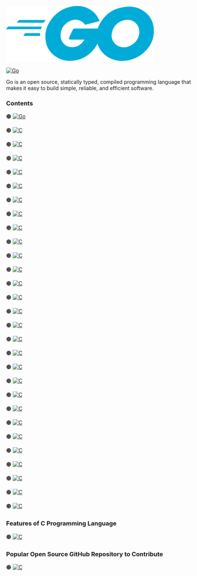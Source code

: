 ![Go-logo](https://github.com/shafiunmiraz0/Go-Crash-Course/blob/main/Asset/Go.png)

[![Go](https://img.shields.io/badge/G%20Programming-Language-blue?style=for-the-badge)](https://golang.org/)


Go is an open source, statically typed, compiled programming language that makes it easy to build simple, reliable, and efficient software.

### Contents

🟠 [![Go](https://img.shields.io/badge/Introduction%20of-C%20Programming%20Language-blue?style=flat)](https://github.com/shafiunmiraz0/C-Crash-Course/tree/main/Introduction)

🟠 [![C](https://img.shields.io/badge/Windows-Setup-blue?style=flat)](https://github.com/shafiunmiraz0/C-Crash-Course/tree/main/Setup)

🟠 [![C](https://img.shields.io/badge/Hello-World-blue?style=flat)](https://github.com/shafiunmiraz0/C-Crash-Course/tree/main/Hello%20World)

🟠 [![C](https://img.shields.io/badge/Drawing%20a-Shape-blue?style=flat)](https://github.com/shafiunmiraz0/C-Crash-Course/tree/main/Drawing%20a%20Shape)

🟠 [![C](https://img.shields.io/badge/Introduction%20of-Variables-blue?style=flat)](https://github.com/shafiunmiraz0/C-Crash-Course/tree/main/Variables)

🟠 [![C](https://img.shields.io/badge/Data-Types-blue?style=flat)](https://github.com/shafiunmiraz0/C-Crash-Course/tree/main/Data%20Types)

🟠 [![C](https://img.shields.io/badge/printf-Statement-blue?style=flat)](https://github.com/shafiunmiraz0/C-Crash-Course/tree/main/Printf)

🟠 [![C](https://img.shields.io/badge/Working%20With-Numbers-blue?style=flat)](https://github.com/shafiunmiraz0/C-Crash-Course/tree/main/Working%20With%20Numbers)

🟠 [![C](https://img.shields.io/badge/Comments%20in-C%20Programming%20Language-blue?style=flat)](https://github.com/shafiunmiraz0/C-Crash-Course/tree/main/Comments)

🟠 [![C](https://img.shields.io/badge/Constants%20in-C%20Programming%20Language-blue?style=flat)](https://github.com/shafiunmiraz0/C-Crash-Course/tree/main/Constants)

🟠 [![C](https://img.shields.io/badge/Getting%20User-Input-blue?style=flat)](https://github.com/shafiunmiraz0/C-Crash-Course/tree/main/Getting%20User%20Input)

🟠 [![C](https://img.shields.io/badge/Building%20a-Basic%20Calculator-blue?style=flat)](https://github.com/shafiunmiraz0/C-Crash-Course/tree/main/Building%20a%20Basic%20Calculator)

🟠 [![C](https://img.shields.io/badge/Building%20a-Mad%20Libs%20Game-blue?style=flat)](https://github.com/shafiunmiraz0/C-Crash-Course/tree/main/Building%20a%20Mad%20Libs%20Game)

🟠 [![C](https://img.shields.io/badge/Introduction%20to-Arrays-blue?style=flat)](https://github.com/shafiunmiraz0/C-Crash-Course/tree/main/Arrays)

🟠 [![C](https://img.shields.io/badge/Introduction%20to-Functions-blue?style=flat)](https://github.com/shafiunmiraz0/C-Crash-Course/tree/main/Functions)

🟠 [![C](https://img.shields.io/badge/Return-Statement-blue?style=flat)](https://github.com/shafiunmiraz0/C-Crash-Course/tree/main/Return%20Statements)

🟠 [![C](https://img.shields.io/badge/If-Statements-blue?style=flat)](https://github.com/shafiunmiraz0/C-Crash-Course/tree/main/If%20Statements)

🟠 [![C](https://img.shields.io/badge/Building%20a-Better%20Calculator-blue?style=flat)](https://github.com/shafiunmiraz0/C-Crash-Course/tree/main/Building%20a%20Better%20Calculator)

🟠 [![C](https://img.shields.io/badge/Switch-Statements-blue?style=flat)](https://github.com/shafiunmiraz0/C-Crash-Course/tree/main/Swittch%20Statements)

🟠 [![C](https://img.shields.io/badge/Introduction%20to-Structs-blue?style=flat)](https://github.com/shafiunmiraz0/C-Crash-Course/tree/main/Structs)

🟠 [![C](https://img.shields.io/badge/While-Loops-blue?style=flat)](https://github.com/shafiunmiraz0/C-Crash-Course/tree/main/While%20Loops)

🟠 [![C](https://img.shields.io/badge/Building%20a-Guessing%20Game-blue?style=flat)](https://github.com/shafiunmiraz0/C-Crash-Course/tree/main/Building%20a%20Guessing%20Game)

🟠 [![C](https://img.shields.io/badge/For-Loops-blue?style=flat)](https://github.com/shafiunmiraz0/C-Crash-Course/tree/main/For%20Loops)

🟠 [![C](https://img.shields.io/badge/2D%20Arrays-&%20Nested%20Loops-blue?style=flat)](https://github.com/shafiunmiraz0/C-Crash-Course/tree/main/2D%20Arrays%20%26%20Nested%20Loops)

🟠 [![C](https://img.shields.io/badge/Memory-Addresses-blue?style=flat)](https://github.com/shafiunmiraz0/C-Crash-Course/tree/main/Memory%20Addresses)

🟠 [![C](https://img.shields.io/badge/Introduction%20to-Pointers-blue?style=flat)](https://github.com/shafiunmiraz0/C-Crash-Course/tree/main/Pointers)

🟠 [![C](https://img.shields.io/badge/Dereferencing-Pointers-blue?style=flat)](https://github.com/shafiunmiraz0/C-Crash-Course/tree/main/Dereferencing%20Pointers)

🟠 [![C](https://img.shields.io/badge/Writing-Files-blue?style=flat)](https://github.com/shafiunmiraz0/C-Crash-Course/tree/main/Writing%20Files)

🟠 [![C](https://img.shields.io/badge/Reading-Files-blue?style=flat)](https://github.com/shafiunmiraz0/C-Crash-Course/tree/main/Reading%20Files)

### Features of C Programming Language

🟠 [![C](https://img.shields.io/badge/Network%20Protocol-Programming-blue?style=flat)]()

### Popular Open Source GitHub Repository to Contribute

🟠 [![C](https://img.shields.io/badge/Lightning%20Network-Daemon⚡️-blue?style=flat)](https://github.com/lightningnetwork/lnd)
